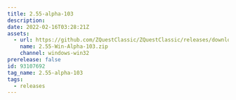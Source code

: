 ```yaml
---
title: 2.55-alpha-103
description: 
date: 2022-02-16T03:28:21Z
assets: 
  - url: https://github.com/ZQuestClassic/ZQuestClassic/releases/download/2.55-alpha-103/2.55-Win-Alpha-103.zip
    name: 2.55-Win-Alpha-103.zip
    channel: windows-win32
prerelease: false
id: 93107692
tag_name: 2.55-alpha-103
tags:
  - releases
---
```



